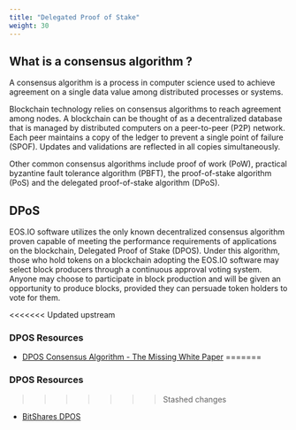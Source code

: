 ```yaml
---
title: "Delegated Proof of Stake"
weight: 30
---
```


## What is a consensus algorithm ? ##

A consensus algorithm is a process in computer science used to achieve agreement on a single data value among distributed processes or systems.

Blockchain technology relies on consensus algorithms to reach agreement among nodes. A blockchain can be thought of as a decentralized database that is managed by distributed computers on a peer-to-peer (P2P) network. Each peer maintains a copy of the ledger to prevent a single point of failure (SPOF). Updates and validations are reflected in all copies simultaneously.

Other common consensus algorithms include proof of work (PoW), practical byzantine fault tolerance algorithm (PBFT), the proof-of-stake algorithm (PoS) and the delegated proof-of-stake algorithm (DPoS).

## DPoS ##

EOS.IO software utilizes the only known decentralized consensus algorithm proven capable of meeting the performance requirements of applications on the blockchain, Delegated Proof of Stake (DPOS). Under this algorithm, those who hold tokens on a blockchain adopting the EOS.IO software may select block producers through a continuous approval voting system. Anyone may choose to participate in block production and will be given an opportunity to produce blocks, provided they can persuade token holders to vote for them.

<<<<<<< Updated upstream
### DPOS Resources ###
 - [DPOS Consensus Algorithm - The Missing White Paper](https://steemit.com/dpos/@dantheman/dpos-consensus-algorithm-this-missing-white-paper)
=======
### DPOS Resources ###	
>>>>>>> Stashed changes
 - [BitShares DPOS](https://bitshares.org/technology/delegated-proof-of-stake-consensus/)
